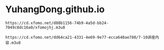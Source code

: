 # YuhangDong.github.io

```url
https://cd.xfomo.net/d88b1156-74b9-4a5d-bb24-7049c8dc16a0/xfomojhj.m3u8
```
```url
https://cd.xfomo.net/dd64ca21-4331-4e69-9e77-ecca648ae780/7-10讲座内容.m3u8
```

